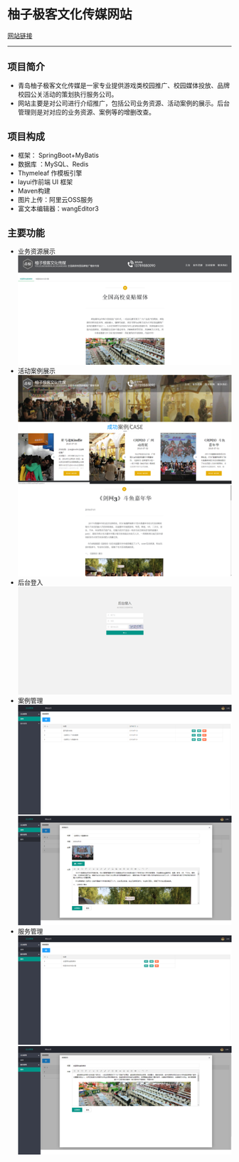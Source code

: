 
# 柚子极客文化传媒网站
[网站链接](http://www.qxiao.cn:8080/)

---

## 项目简介
* 青岛柚子极客文化传媒是一家专业提供游戏类校园推广、校园媒体投放、品牌校园公关活动的策划执行服务公司。
* 网站主要是对公司进行介绍推广，包括公司业务资源、活动案例的展示。后台管理则是对对应的业务资源、案例等的增删改查。

## 项目构成

* 框架： SpringBoot+MyBatis
* 数据库 ：MySQL、Redis
* Thymeleaf 作模板引擎   
* layui作前端 UI 框架
* Maven构建
* 图片上传：阿里云OSS服务
* 富文本编辑器：wangEditor3
## 主要功能
* 业务资源展示
 ![业务资源展示](./pic/业务资源展示.PNG)
* 活动案例展示
 ![活动案例展示](./pic/活动案例展示1.PNG)
 ![活动案例展示](./pic/活动案例展示2.PNG)
* 后台登入
 ![后台登录](./pic/后台登录.PNG)
* 案例管理
 ![案例管理](./pic/案例管理.PNG)
  ![案例编辑](./pic/案例编辑.PNG)
* 服务管理
 ![服务管理](./pic/服务管理.PNG)
  ![服务编辑](./pic/服务编辑.PNG)




